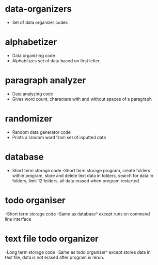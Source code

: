 # data-organizers
- Set of data organizer codes
# alphabetizer
- Data organizing code
- Alphabitizes set of data based on first letter.
# paragraph analyzer
- Data analyzing code
- Gives word count, characters with and without spaces of a paragraph
# randomizer
- Random data generator code
- Prints a random word from set of inputted data
# database
- Short term storage code
-Short term storage program, create folders within program, store and delete text data in folders, search for data in folders, limit 12 folders, all data erased when program restarted.
# todo organiser
-Short term storage code
-Same as database^ except runs on command line interface
# text file todo organizer
-Long term storage code
-Same as todo organizer^ except stores data in text file, data is not erased after program is rerun.
